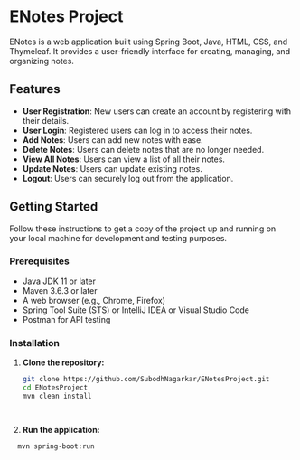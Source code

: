 # ENotes Project

ENotes is a web application built using Spring Boot, Java, HTML, CSS, and Thymeleaf. It provides a user-friendly interface for creating, managing, and organizing notes. 

## Features

- **User Registration**: New users can create an account by registering with their details.
- **User Login**: Registered users can log in to access their notes.
- **Add Notes**: Users can add new notes with ease.
- **Delete Notes**: Users can delete notes that are no longer needed.
- **View All Notes**: Users can view a list of all their notes.
- **Update Notes**: Users can update existing notes.
- **Logout**: Users can securely log out from the application.

## Getting Started

Follow these instructions to get a copy of the project up and running on your local machine for development and testing purposes.

### Prerequisites

- Java JDK 11 or later
- Maven 3.6.3 or later
- A web browser (e.g., Chrome, Firefox)
- Spring Tool Suite (STS) or IntelliJ IDEA or Visual Studio Code
- Postman for API testing

### Installation

1. **Clone the repository:**

   ```sh
   git clone https://github.com/SubodhNagarkar/ENotesProject.git
   cd ENotesProject
   mvn clean install

 
2. **Run the application:**


 ```sh
   mvn spring-boot:run






